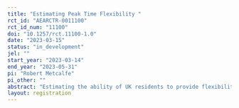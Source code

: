 ```yaml
---
title: "Estimating Peak Time Flexibility "
rct_id: "AEARCTR-0011100"
rct_id_num: "11100"
doi: "10.1257/rct.11100-1.0"
date: "2023-03-15"
status: "in_development"
jel: ""
start_year: "2023-03-14"
end_year: "2023-05-31"
pi: "Robert Metcalfe"
pi_other: ""
abstract: "Estimating the ability of UK residents to provide flexibility to the energy grid. We will randomize notice periods and price levels to reduce or shift energy use from peak times for the grid."
layout: registration
---
```


